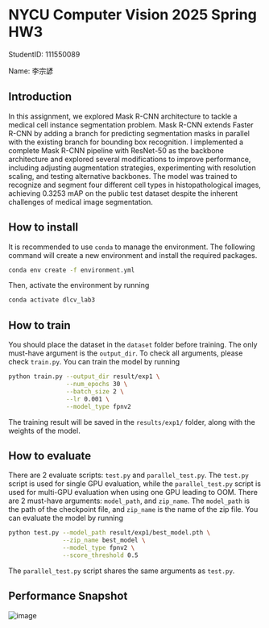 # NYCU Computer Vision 2025 Spring HW3

StudentID: 111550089

Name: 李宗諺

## Introduction

In this assignment, we explored Mask R-CNN architecture to tackle a medical cell instance segmentation problem. Mask R-CNN extends Faster R-CNN by adding a branch for predicting segmentation masks in parallel with the existing branch for bounding box recognition. I implemented a complete Mask R-CNN pipeline with ResNet-50 as the backbone architecture and explored several modifications to improve performance, including adjusting augmentation strategies, experimenting with resolution scaling, and testing alternative backbones. The model was trained to recognize and segment four different cell types in histopathological images, achieving 0.3253 mAP on the public test dataset despite the inherent challenges of medical image segmentation.

## How to install

It is recommended to use `conda` to manage the environment. The following command will create a new environment and install the required packages.

```bash
conda env create -f environment.yml
```

Then, activate the environment by running

```bash
conda activate dlcv_lab3
```

## How to train
You should place the dataset in the `dataset` folder before training. The only must-have argument is the `output_dir`. To check all arguments, please check `train.py`. You can train the model by running

```bash
python train.py --output_dir result/exp1 \
                --num_epochs 30 \
                --batch_size 2 \
                --lr 0.001 \
                --model_type fpnv2
```

The training result will be saved in the `results/exp1/` folder, along with the weights of the model.

## How to evaluate

There are 2 evaluate scripts: `test.py` and `parallel_test.py`. The `test.py` script is used for single GPU evaluation, while the `parallel_test.py` script is used for multi-GPU evaluation when using one GPU leading to OOM. There are 2 must-have arguments: `model_path`, and `zip_name`. The `model_path` is the path of the checkpoint file, and `zip_name` is the name of the zip file. You can evaluate the model by running

```bash
python test.py --model_path result/exp1/best_model.pth \
               --zip_name best_model \
               --model_type fpnv2 \
               --score_threshold 0.5
```

The `parallel_test.py` script shares the same arguments as `test.py`.

## Performance Snapshot

![image](https://github.com/user-attachments/assets/4400435b-d3e7-4319-a752-ae9a4033ad89)
